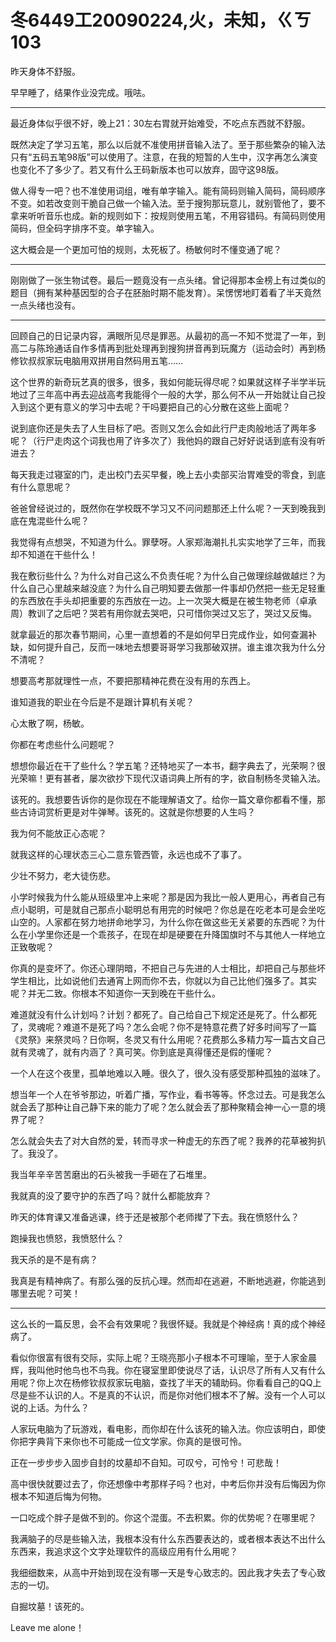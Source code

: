 # 冬6449工20090224,火，未知，ㄍㄎ103

昨天身体不舒服。

早早睡了，结果作业没完成。哦呿。

----

最近身体似乎很不好，晚上21：30左右胃就开始难受，不吃点东西就不舒服。

既然决定了学习五笔，那么以后就不准使用拼音输入法了。至于那些繁杂的输入法只有“五码五笔98版”可以使用了。注意，在我的短暂的人生中，汉字再怎么演变也变化不了多少了。若又有什么王码新版本也可以放弃，固守这98版。

做人得专一吧？也不准使用词组，唯有单字输入。能有简码则输入简码，简码顺序不变。如若改变则干脆自己做一个输入法。至于搜狗那玩意儿，就别管他了，要不拿来听听音乐也成。新的规则如下：按规则使用五笔，不用容错码。有简码则使用简码，但全码字排序不变。单字输入。

这大概会是一个更加可怕的规则，太死板了。杨敏何时不懂变通了呢？

----

刚刚做了一张生物试卷。最后一题竟没有一点头绪。曾记得那本金榜上有过类似的题目（拥有某种基因型的合子在胚胎时期不能发育）。呆愣愣地盯着看了半天竟然一点头绪也没有。

----

回顾自己的日记录内容，满眼所见尽是罪恶。从最初的高一不知不觉混了一年，到高二与陈玲通话自作多情再到批处理再到搜狗拼音再到玩魔方（运动会时）再到杨修钦叔叔家玩电脑用双拼用自然码用五笔……

这个世界的新奇玩艺真的很多，很多，我如何能玩得尽呢？如果就这样子半学半玩地过了三年高中再去迎战高考我能得个一般的大学，那么何不从一开始就让自己投入到这个更有意义的学习中去呢？干吗要把自己的心分散在这些上面呢？

说到底你还是失去了人生目标了吧。否则又怎么会如此行尸走肉般地活了两年多呢？（行尸走肉这个词我也用了许多次了）我他妈的跟自己好好说话到底有没有听进去？

每天我走过寝室的门，走出校门去买早餐，晚上去小卖部买治胃难受的零食，到底有什么意思呢？

爸爸曾经说过的，既然你在学校既不学习又不问问题那还上什么呢？一天到晚我到底在鬼混些什么呢？

我觉得有点想哭，不知道为什么。罪孽呀。人家郑海潮扎扎实实地学了三年，而我却不知道在干些什么！

我在敷衍些什么？为什么对自己这么不负责任呢？为什么自己做理综越做越烂？为什么自己心里越来越没底？为什么自己明知要去做那一件事却仍然把一些无足轻重的东西放在手头却把重要的东西放在一边。上一次哭大概是在被生物老师（卓承周）教训了之后吧？哭若有用你就去哭吧，只可惜你哭过又忘了，哭过又反悔。

就拿最近的那次春节期间，心里一直想着的不是如何早日完成作业，如何查漏补缺，如何提升自己，反而一味地去想要哥哥学习我那破双拼。谁主谁次我为什么分不清呢？

想要高考那就理性一点，不要把那精神花费在没有用的东西上。

谁知道我的职业在今后是不是跟计算机有关呢？

心太散了啊，杨敏。

你都在考虑些什么问题呢？

想想你最近在干了些什么？学五笔？还特地买了一本书，翻字典去了，光荣啊？很光荣嘛！更有甚者，屡次欲抄下现代汉语词典上所有的字，欲自制杨冬灵输入法。

该死的。我想要告诉你的是你现在不能理解语文了。给你一篇文章你都看不懂，那些古诗词赏析更是对牛弹琴。该死的。这就是你想要的人生吗？

我为何不能放正心态呢？

就我这样的心理状态三心二意东管西管，永远也成不了事了。

少壮不努力，老大徒伤悲。

小学时候我为什么能从班级里冲上来呢？那是因为我比一般人更用心，再者自己有点小聪明，可是就自己那点小聪明总有用完的时候吧？你总是在吃老本可是会坐吃山空的。人家都在努力地拼命地学习，为什么你在做这些无关紧要的东西呢？为什么在小学里你还是一个乖孩子，在现在却是硬要在升降国旗时不与其他人一样地立正致敬呢？

你真的是变坏了。你还心理阴暗，不把自己与先进的人士相比，却把自己与那些坏学生相比，比如说他们去通宵上网而你不去，你就以为自己比他们强多了。其实呢？并无二致。你根本不知道你一天到晚在干些什么。

难道就没有什么计划吗？计划？都死了。自己给自己下规定还是死了。什么都死了，灵魂呢？难道不是死了吗？怎么会呢？你不是特意花费了好多时间写了一篇《灵祭》来祭灵吗？日你啊，冬灵又有什么用呢？花费那么多精力写一篇古文自己就有灵魂了，就有内涵了？真可笑。你到底是真得懂还是假的懂呢？

一个人在这个夜里，孤单地难以入睡。很久了，很久没有感受那种孤独的滋味了。

想当年一个人在爷爷那边，听着广播，写作业，看书等等。怀念过去。可是我怎么就会丢了那种让自己静下来的能力了呢？怎么就会丢了那种聚精会神一心一意的境界了呢？

怎么就会失去了对大自然的爱，转而寻求一种虚无的东西了呢？我养的花草被狗扒了。我没了。

我当年辛辛苦苦磨出的石头被我一手砸在了石堆里。

我就真的没了要守护的东西了吗？就什么都能放弃？

昨天的体育课又准备逃课，终于还是被那个老师撵了下去。我在愤怒什么？

跑操我也愤怒，我愤怒什么？

我天杀的是不是有病？

我真是有精神病了。有那么强的反抗心理。然而却在逃避，不断地逃避，你能逃到哪里去呢？可笑！

----

这么长的一篇反思，会不会有效果呢？我很怀疑。我就是个神经病！真的成个神经病了。

看似你很富有很有交际，实际上呢？王晓亮那小子根本不可理喻，至于人家金晨辉，我叫他时他鸟也不鸟我。你在寝室里即使说尽了话，认识尽了所有人又有什么用呢？你上次在杨修钦叔叔家玩电脑，查找了半天的辅助码。你看看自己的QQ上尽是些不认识的人。不是真的不认识，而是你对他们根本不了解。没有一个人可以说的上话。为什么？

人家玩电脑为了玩游戏，看电影，而你却在什么该死的输入法。你应该明白，即使你把字典背下来你也不可能成一位文学家。你真的是很可怜。

正在一步步步入固步自封的坟墓却不自知。可叹兮，可怜兮！可悲哉！

高中很快就要过去了，你还想像中考那样子吗？也对，中考后你并没有后悔因为你根本不知道后悔为何物。

一口吃成个胖子是做不到的。你这个混蛋。不去积累。你的优势呢？在哪里呢？

我满脑子的尽是些输入法，我根本没有什么东西要表达的，或者根本表达不出什么东西来，我追求这个文字处理软件的高级应用有什么用呢？

我细细数来，从高中开始到现在没有哪一天是专心致志的。因此我才失去了专心致志的一切。

自掘坟墓！该死的。

Leave me alone！
